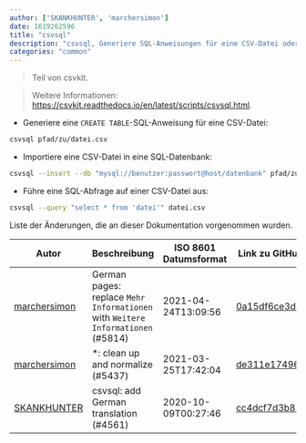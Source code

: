 ```yaml
---
author: ['SKANKHUNTER', 'marchersimon']
date: 1619262596
title: "csvsql"
description: "csvsql, Generiere SQL-Anweisungen für eine CSV-Datei oder führe diese Anweisungen direkt in einer Datenbank aus."
categories: "common"
---
```

> Teil von csvkit.

> Weitere Informationen: <https://csvkit.readthedocs.io/en/latest/scripts/csvsql.html>.

- Generiere eine `CREATE TABLE`-SQL-Anweisung für eine CSV-Datei:

```bash
csvsql pfad/zu/datei.csv
```

- Importiere eine CSV-Datei in eine SQL-Datenbank:

```bash
csvsql --insert --db "mysql://benutzer:passwort@host/datenbank" pfad/zu/datei.csv
```

- Führe eine SQL-Abfrage auf einer CSV-Datei aus:

```bash
csvsql --query "select * from 'datei'" datei.csv
```
Liste der Änderungen, die an dieser Dokumentation vorgenommen wurden.


Autor | Beschreibung | ISO 8601 Datumsformat | Link zu GitHub
------|-----|-----|-----
[marchersimon](mailto:50295997+marchersimon@users.noreply.github.com) | German pages: replace `Mehr Informationen` with `Weitere Informationen` (#5814) | 2021-04-24T13:09:56 | [0a15df6ce3d7](https://github.com/tldr-pages/tldr/commit/0a15df6ce3d790b71b8fa4ae2e8befe0ed0806c7)
[marchersimon](mailto:50295997+marchersimon@users.noreply.github.com) | *: clean up and normalize (#5437) | 2021-03-25T17:42:04 | [de311e174960](https://github.com/tldr-pages/tldr/commit/de311e17496083a7f805793ef228995ecc7e8c97)
[SKANKHUNTER](mailto:31552675+MrBurrBurr@users.noreply.github.com) | csvsql: add German translation (#4561) | 2020-10-09T00:27:46 | [cc4dcf7d3b85](https://github.com/tldr-pages/tldr/commit/cc4dcf7d3b85f3c00c23634a801e3634d0f182b1)

